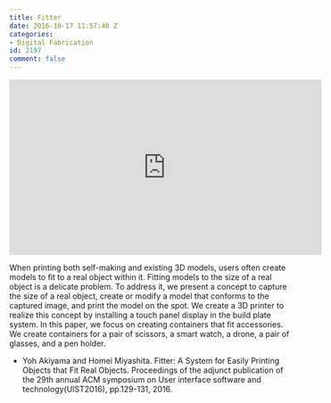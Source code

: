 ```yaml
---
title: Fitter
date: 2016-10-17 11:57:40 Z
categories:
- Digital Fabrication
id: 2197
comment: false
---
```


<iframe width="560" height="315" src="https://www.youtube.com/embed/DO-5nfyj7cY" frameborder="0" allowfullscreen></iframe>


When printing both self-making and existing 3D models, users often create models to fit to a real object within it. Fitting models to the size of a real object is a delicate problem. To address it, we present a concept to capture the size of a real object, create or modify a model that conforms to the captured image, and print the model on the spot. We create a 3D printer to realize this concept by installing a touch panel display in the build plate system. In this paper, we focus on creating containers that fit accessories. We create containers for a pair of scissors, a smart watch, a drone, a pair of glasses, and a pen holder.

*   Yoh Akiyama and Homei Miyashita. Fitter: A System for Easily Printing Objects that Fit Real Objects. Proceedings of the adjunct publication of the 29th annual ACM symposium on User interface software and technology(UIST2016), pp.129-131, 2016.
